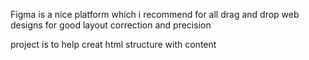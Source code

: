 Figma is a nice platform  which i recommend for all drag and drop web designs for good layout correction and precision

project is to help creat html structure with content